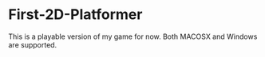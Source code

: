 # First-2D-Platformer
This is a playable version of my game for now. Both MACOSX and Windows are supported.
